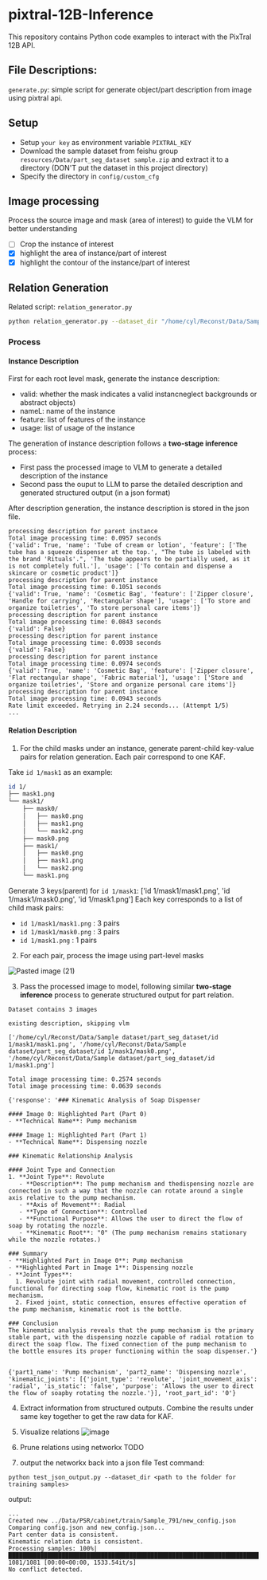 # pixtral-12B-Inference
This repository contains Python code examples to interact with the PixTral 12B API.

## File Descriptions:
`generate.py`: simple script for generate object/part description from image using pixtral api.

## Setup
- Setup `your key` as environment variable `PIXTRAL_KEY`
- Download the sample dataset from feishu group `resources/Data/part_seg_dataset sample.zip` and extract it to a directory (DON'T put the dataset in this project directory)
- Specify the directory in `config/custom_cfg`

## Image processing
Process the source image and mask (area of interest) to guide the VLM for better understanding
- [ ] Crop the instance of interest
- [x] highlight the area of instance/part of interest
- [x] highlight the contour of the instance/part of interest

## Relation Generation
Related script: `relation_generator.py`

```bash
python relation_generator.py --dataset_dir "/home/cyl/Reconst/Data/Sample dataset/part_seg_dataset/part_seg_dataset_with_description.json" --src_image_dir "/home/cyl/Reconst/Data/Sample dataset/src_img"
```

### Process

#### Instance Description
First for each root level mask, generate the instance description:
- valid: whether the mask indicates a valid instancneglect backgrounds or abstract objects)
- nameL: name of the instance
- feature: list of features of the instance
- usage: list of usage of the instance

The generation of instance description follows a **two-stage inference** process:
- First pass the processed image to VLM to generate a detailed description of the instance
- Second pass the ouput to LLM to parse the detailed description and generated structured output (in a json format)

After description generation, the instance description is stored in the json file.

```
processing description for parent instance
Total image processing time: 0.0957 seconds
{'valid': True, 'name': 'Tube of cream or lotion', 'feature': ['The tube has a squeeze dispenser at the top.', "The tube is labeled with the brand 'Rituals'.", 'The tube appears to be partially used, as it is not completely full.'], 'usage': ['To contain and dispense a skincare or cosmetic product']}
processing description for parent instance
Total image processing time: 0.1051 seconds
{'valid': True, 'name': 'Cosmetic Bag', 'feature': ['Zipper closure', 'Handle for carrying', 'Rectangular shape'], 'usage': ['To store and organize toiletries', 'To store personal care items']}
processing description for parent instance
Total image processing time: 0.0843 seconds
{'valid': False}
processing description for parent instance
Total image processing time: 0.0938 seconds
{'valid': False}
processing description for parent instance
Total image processing time: 0.0974 seconds
{'valid': True, 'name': 'Cosmetic Bag', 'feature': ['Zipper closure', 'Flat rectangular shape', 'Fabric material'], 'usage': ['Store and organize toiletries', 'Store and organize personal care items']}
processing description for parent instance
Total image processing time: 0.0943 seconds
Rate limit exceeded. Retrying in 2.24 seconds... (Attempt 1/5)
...
```

#### Relation Description
1. For the child masks under an instance, generate parent-child key-value pairs for relation generation. Each pair correspond to one KAF.

Take `id 1/mask1` as an example:
```bash
id 1/
├── mask1.png
└── mask1/
    ├── mask0/
    │   ├── mask0.png
    │   ├── mask1.png
    │   └── mask2.png
    ├── mask0.png
    ├── mask1/
    │   ├── mask0.png
    │   ├── mask1.png
    │   └── mask2.png
    └── mask1.png
```
Generate 3 keys(parent) for `id 1/mask1`: ['id 1/mask1/mask1.png', 'id 1/mask1/mask0.png', 'id 1/mask1.png']
Each key corresponds to a list of child mask pairs:
- `id 1/mask1/mask1.png` : 3 pairs
- `id 1/mask1/mask0.png` : 3 pairs
- `id 1/mask1.png` : 1 pairs

2. For each pair, process the image using part-level masks

![Pasted image (21)](https://github.com/user-attachments/assets/1b56eddc-d751-4883-84f0-2308ef5193e3)

3. Pass the processed image to model, following similar **two-stage inference** process to generate structured output for part relation.

```
Dataset contains 3 images

existing description, skipping vlm

['/home/cyl/Reconst/Data/Sample dataset/part_seg_dataset/id 1/mask1/mask1.png', '/home/cyl/Reconst/Data/Sample dataset/part_seg_dataset/id 1/mask1/mask0.png', '/home/cyl/Reconst/Data/Sample dataset/part_seg_dataset/id 1/mask1.png']

Total image processing time: 0.2574 seconds
Total image processing time: 0.0639 seconds

{'response': '### Kinematic Analysis of Soap Dispenser

#### Image 0: Highlighted Part (Part 0)
- **Technical Name**: Pump mechanism

#### Image 1: Highlighted Part (Part 1)
- **Technical Name**: Dispensing nozzle

### Kinematic Relationship Analysis

#### Joint Type and Connection
1. **Joint Type**: Revolute
   - **Description**: The pump mechanism and thedispensing nozzle are connected in such a way that the nozzle can rotate around a single axis relative to the pump mechanism.
   - **Axis of Movement**: Radial
   - **Type of Connection**: Controlled
   - **Functional Purpose**: Allows the user to direct the flow of soap by rotating the nozzle.
   - **Kinematic Root**: "0" (The pump mechanism remains stationary while the nozzle rotates.)

### Summary
- **Highlighted Part in Image 0**: Pump mechanism
- **Highlighted Part in Image 1**: Dispensing nozzle
- **Joint Types**:
  1. Revolute joint with radial movement, controlled connection, functional for directing soap flow, kinematic root is the pump mechanism.
  2. Fixed joint, static connection, ensures effective operation of the pump mechanism, kinematic root is the bottle.

### Conclusion
The kinematic analysis reveals that the pump mechanism is the primary stable part, with the dispensing nozzle capable of radial rotation to direct the soap flow. The fixed connection of the pump mechanism to the bottle ensures its proper functioning within the soap dispenser.'}


{'part1_name': 'Pump mechanism', 'part2_name': 'Dispensing nozzle', 'kinematic_joints': [{'joint_type': 'revolute', 'joint_movement_axis': 'radial', 'is_static': 'false', 'purpose': 'Allows the user to direct the flow of soapby rotating the nozzle.'}], 'root_part_id': '0'}

```

4. Extract information from structured outputs. Combine the results under same key together to get the raw data for KAF.

5. Visualize relations
![image](https://github.com/user-attachments/assets/7f61f33a-140d-44f4-8ed5-053435207b44)

6. Prune relations using networkx
TODO

7. output the networkx back into a json file
Test command:
```
python test_json_output.py --dataset_dir <path to the folder for training samples>
```
output:
```
...
Created new ../Data/PSR/cabinet/train/Sample_791/new_config.json
Comparing config.json and new_config.json...
Part center data is consistent.
Kinematic relation data is consistent.
Processing samples: 100%|██████████████████████████████████████████████████████████████████████████████████████████████████████████████████████████████████| 1081/1081 [00:00<00:00, 1533.54it/s]
No conflict detected.
```


